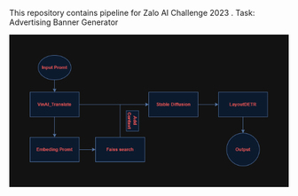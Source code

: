 

This repository contains pipeline for Zalo AI Challenge 2023 . Task: Advertising Banner Generator

![Pipeline of Solution](./images/pipeline.png)
